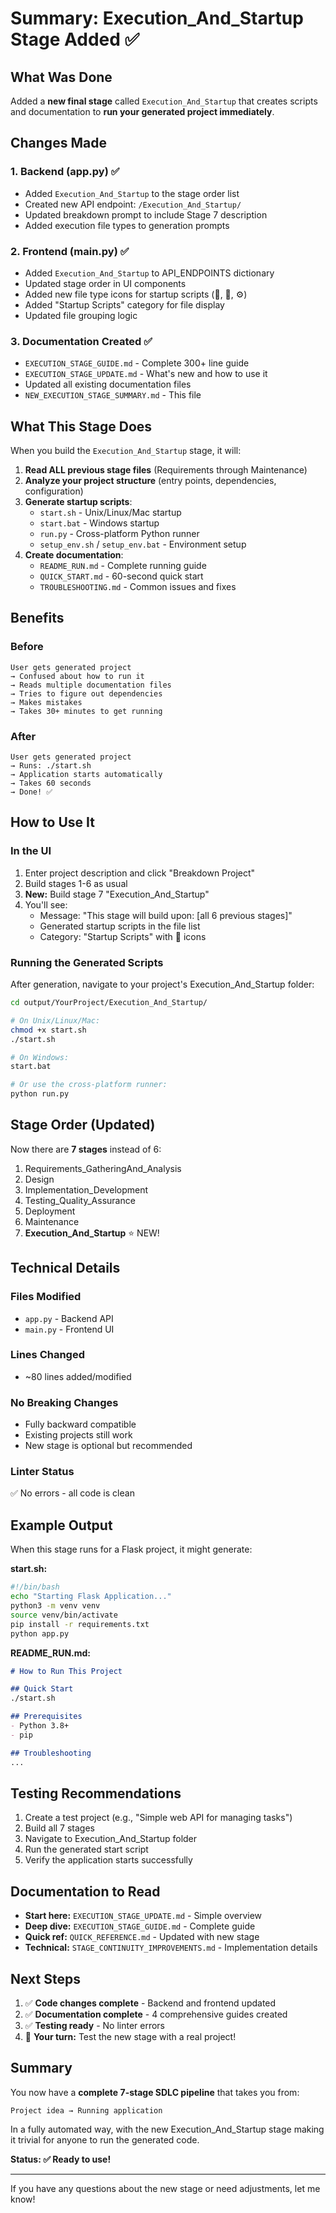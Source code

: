 # Summary: Execution_And_Startup Stage Added ✅

## What Was Done

Added a **new final stage** called `Execution_And_Startup` that creates scripts and documentation to **run your generated project immediately**.

## Changes Made

### 1. **Backend (app.py)** ✅
- Added `Execution_And_Startup` to the stage order list
- Created new API endpoint: `/Execution_And_Startup/`
- Updated breakdown prompt to include Stage 7 description
- Added execution file types to generation prompts

### 2. **Frontend (main.py)** ✅
- Added `Execution_And_Startup` to API_ENDPOINTS dictionary
- Updated stage order in UI components
- Added new file type icons for startup scripts (🚀, 🏃, ⚙️)
- Added "Startup Scripts" category for file display
- Updated file grouping logic

### 3. **Documentation Created** ✅
- `EXECUTION_STAGE_GUIDE.md` - Complete 300+ line guide
- `EXECUTION_STAGE_UPDATE.md` - What's new and how to use it
- Updated all existing documentation files
- `NEW_EXECUTION_STAGE_SUMMARY.md` - This file

## What This Stage Does

When you build the `Execution_And_Startup` stage, it will:

1. **Read ALL previous stage files** (Requirements through Maintenance)
2. **Analyze your project structure** (entry points, dependencies, configuration)
3. **Generate startup scripts**:
   - `start.sh` - Unix/Linux/Mac startup
   - `start.bat` - Windows startup
   - `run.py` - Cross-platform Python runner
   - `setup_env.sh` / `setup_env.bat` - Environment setup
4. **Create documentation**:
   - `README_RUN.md` - Complete running guide
   - `QUICK_START.md` - 60-second quick start
   - `TROUBLESHOOTING.md` - Common issues and fixes

## Benefits

### Before
```
User gets generated project
→ Confused about how to run it
→ Reads multiple documentation files
→ Tries to figure out dependencies
→ Makes mistakes
→ Takes 30+ minutes to get running
```

### After
```
User gets generated project
→ Runs: ./start.sh
→ Application starts automatically
→ Takes 60 seconds
→ Done! ✅
```

## How to Use It

### In the UI

1. Enter project description and click "Breakdown Project"
2. Build stages 1-6 as usual
3. **New:** Build stage 7 "Execution_And_Startup"
4. You'll see:
   - Message: "This stage will build upon: [all 6 previous stages]"
   - Generated startup scripts in the file list
   - Category: "Startup Scripts" with 🚀 icons

### Running the Generated Scripts

After generation, navigate to your project's Execution_And_Startup folder:

```bash
cd output/YourProject/Execution_And_Startup/

# On Unix/Linux/Mac:
chmod +x start.sh
./start.sh

# On Windows:
start.bat

# Or use the cross-platform runner:
python run.py
```

## Stage Order (Updated)

Now there are **7 stages** instead of 6:

1. Requirements_GatheringAnd_Analysis
2. Design
3. Implementation_Development
4. Testing_Quality_Assurance
5. Deployment
6. Maintenance
7. **Execution_And_Startup** ⭐ NEW!

## Technical Details

### Files Modified
- `app.py` - Backend API
- `main.py` - Frontend UI

### Lines Changed
- ~80 lines added/modified

### No Breaking Changes
- Fully backward compatible
- Existing projects still work
- New stage is optional but recommended

### Linter Status
✅ No errors - all code is clean

## Example Output

When this stage runs for a Flask project, it might generate:

**start.sh:**
```bash
#!/bin/bash
echo "Starting Flask Application..."
python3 -m venv venv
source venv/bin/activate
pip install -r requirements.txt
python app.py
```

**README_RUN.md:**
```markdown
# How to Run This Project

## Quick Start
./start.sh

## Prerequisites
- Python 3.8+
- pip

## Troubleshooting
...
```

## Testing Recommendations

1. Create a test project (e.g., "Simple web API for managing tasks")
2. Build all 7 stages
3. Navigate to Execution_And_Startup folder
4. Run the generated start script
5. Verify the application starts successfully

## Documentation to Read

- **Start here:** `EXECUTION_STAGE_UPDATE.md` - Simple overview
- **Deep dive:** `EXECUTION_STAGE_GUIDE.md` - Complete guide
- **Quick ref:** `QUICK_REFERENCE.md` - Updated with new stage
- **Technical:** `STAGE_CONTINUITY_IMPROVEMENTS.md` - Implementation details

## Next Steps

1. ✅ **Code changes complete** - Backend and frontend updated
2. ✅ **Documentation complete** - 4 comprehensive guides created
3. ✅ **Testing ready** - No linter errors
4. 🔄 **Your turn:** Test the new stage with a real project!

## Summary

You now have a **complete 7-stage SDLC pipeline** that takes you from:

```
Project idea → Running application
```

In a fully automated way, with the new Execution_And_Startup stage making it trivial for anyone to run the generated code.

**Status: ✅ Ready to use!**

---

If you have any questions about the new stage or need adjustments, let me know!

